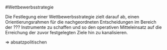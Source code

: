 #Wettbewerbsstrategie

Die Festlegung einer Wettbewerbsstrategie zielt darauf ab, einen Orientierungsrahmen für die nachgeordneten Entscheidungen im Bereich der ??? Instrumente zu schaffen und so den operativen Mitteleinsatz auf die Erreichung der zuvor festgelegten Ziele hin zu kanalisieren.

$\Rightarrow$ absatzpolitischen